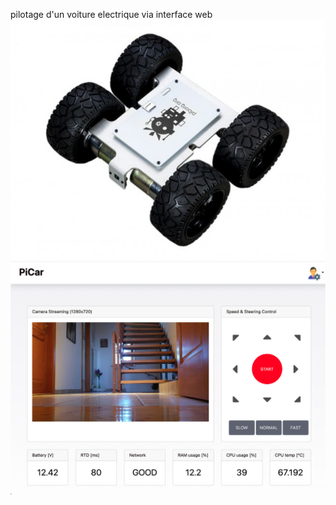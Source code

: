 pilotage d'un voiture electrique via interface web
  ![](/templates/monsterborg.jpg)
 ![](/documentation/PiCar.png)
